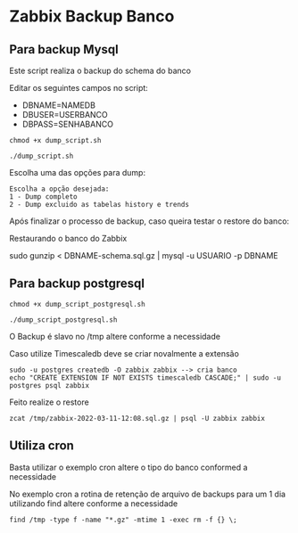 # Zabbix Backup Banco

## Para backup Mysql

Este script realiza o backup do schema do banco

Editar os seguintes campos no script:

- DBNAME=NAMEDB
- DBUSER=USERBANCO
- DBPASS=SENHABANCO

```
chmod +x dump_script.sh

./dump_script.sh
```
Escolha uma das opções para dump:

```
Escolha a opção desejada: 
1 - Dump completo
2 - Dump excluido as tabelas history e trends
```

Após finalizar o processo de backup, caso queira testar o restore do banco:

Restaurando o banco do Zabbix

sudo gunzip < DBNAME-schema.sql.gz | mysql -u USUARIO -p DBNAME

## Para backup postgresql

```
chmod +x dump_script_postgresql.sh

./dump_script_postgresql.sh
```
O Backup é slavo no /tmp altere conforme a necessidade 

Caso utilize Timescaledb deve se criar novalmente a extensão

```
sudo -u postgres createdb -O zabbix zabbix --> cria banco 
echo "CREATE EXTENSION IF NOT EXISTS timescaledb CASCADE;" | sudo -u postgres psql zabbix
```
Feito realize o restore 
```
zcat /tmp/zabbix-2022-03-11-12:08.sql.gz | psql -U zabbix zabbix
```
## Utiliza cron

Basta utilizar o exemplo cron altere o tipo do banco conformed a necessidade

No exemplo cron a rotina de retenção de arquivo de backups para um 1 dia utilizando find altere conforme a necessidade
```
find /tmp -type f -name "*.gz" -mtime 1 -exec rm -f {} \;
```
